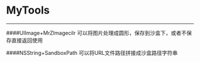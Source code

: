 # MyTools
***
####UIImage+MrZImagecilr
     可以将图片处理成圆形，保存到沙盒下，或者不保存直接返回使用
 
####NSString+SandboxPath
	 可以将URL文件路径拼接成沙盒路径字符串
